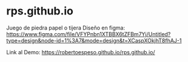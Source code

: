 # rps.github.io
Juego de piedra papel o tijera
Diseño en figma:
https://www.figma.com/file/VFYPnbn1XTBBX6tZFBm7Yj/Untitled?type=design&node-id=1%3A7&mode=design&t=XCaspXOkjhT8fhAJ-1

Link al Demo:
https://robertoespeso.github.io/rps.github.io/
